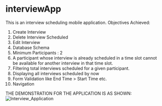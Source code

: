 # interviewApp

This is an interview scheduling mobile application.
Objectives Achieved:
1. Create Interview
2. Delete Interview Scheduled
3. Edit Interview
4. Database Schema
5. Minimum Participants : 2
6. A participant whose interview is already scheduled in a time slot cannot be available for another interview in that time slot.
7. Filtering total interviews scheduled for a given participant.
8. Displaying all interviews scheduled by now
9. Form Validation like End Time > Start Time etc.
10. Navigation

THE DEMONSTRATION FOR THE APPLICATION IS AS SHOWN:
![Interview_Application](appDemo.gif)
